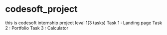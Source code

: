 # codesoft_project
this is codesoft internship project leval 1(3 tasks)
Task 1 : Landing page
Task 2 : Portfolio
Task 3 : Calculator
